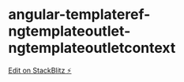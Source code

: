 # angular-templateref-ngtemplateoutlet-ngtemplateoutletcontext

[Edit on StackBlitz ⚡️](https://stackblitz.com/edit/angular-templateref-ngtemplateoutlet-ngtemplateoutletcontext)